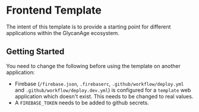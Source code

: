 # Frontend Template

The intent of this template is to provide a starting point for different applications within the GlycanAge ecosystem.

## Getting Started

You need to change the following before using the template on another application:

- Firebase (`/firebase.json`, `.firebaserc`, `.github/workflow/deploy.yml` and `.github/workflow/deploy.dev.yml`) is configured for a `template` web application which doesn't exist. This needs to be changed to real values.
- A `FIREBASE_TOKEN` needs to be added to github secrets.
